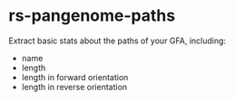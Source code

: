 # rs-pangenome-paths

Extract basic stats about the paths of your GFA, including:
+ name
+ length
+ length in forward orientation
+ length in reverse orientation
